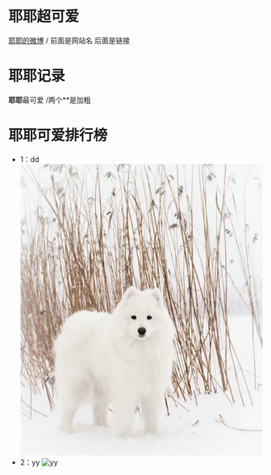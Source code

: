 # 耶耶超可爱
[耶耶的微博](https://weibo.com/u/7394892032) /[]() 前面是网站名 后面是链接

# 耶耶记录
**耶耶**最可爱 /两个**是加粗

# 耶耶可爱排行榜
* 1：dd
  ![dd](https://github.com/Donglike128/2023zjude-5418/blob/main/file01/1.jpg?raw=true)
* 2：yy
  ![yy]()
